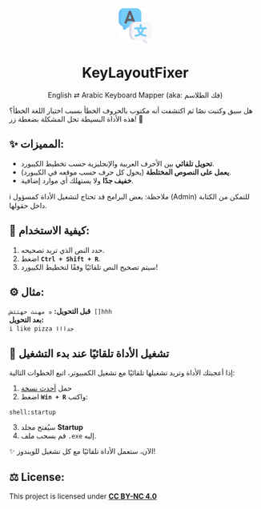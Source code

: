 <div align="center">
    <img src="./assets/logo.png" style="width:70px" />
    <h1>KeyLayoutFixer</h1>
    English ⇄ Arabic Keyboard Mapper (aka: فك الطلاسم)
</div>

هل سبق وكتبت نصًا ثم اكتشفت أنه مكتوب بالحروف الخطأ بسبب اختيار اللغة الخطأ؟  
هذه الأداة البسيطة تحل المشكلة بضغطة زر! 🎉

## ✨ المميزات:

- **تحويل تلقائي** بين الأحرف العربية والإنجليزية حسب تخطيط الكيبورد.
- **يعمل على النصوص المختلطة** (يحول كل حرف حسب موقعه في الكيبورد).
- **خفيف جدًا** ولا يستهلك أي موارد إضافية.

ℹ️ ملاحظة: بعض البرامج قد تحتاج لتشغيل الأداة كمسؤول (Admin) للتمكن من الكتابة داخل حقولها.

## 🎯 كيفية الاستخدام:

1. حدد النص الذي تريد تصحيحه.
2. اضغط **`Ctrl + Shift + R`**.
3. سيتم تصحيح النص تلقائيًا وفقًا لتخطيط الكيبورد!

## ⚙️ مثال:

**قبل التحويل:**
`ه مهنث حهئئش []hhh`  
**بعد التحويل:**  
`i like pizza جدااا`

## 🚀 تشغيل الأداة تلقائيًا عند بدء التشغيل

إذا أعجبتك الأداة وتريد تشغيلها تلقائيًا مع تشغيل الكمبيوتر، اتبع الخطوات التالية:

1. حمل [أحدث نسخة](https://github.com/molo-7/KeyLayoutFixer/releases/latest)
2. اضغط **`Win + R`** واكتب:

```
shell:startup
```

3. سيُفتح مجلد **Startup**
4. قم بسحب ملف `.exe` إليه.

✨ الآن، ستعمل الأداة تلقائيًا مع كل تشغيل للويندوز!

## ⚖️ License:

This project is licensed under [**CC BY-NC 4.0**](./LICENSE.txt)
